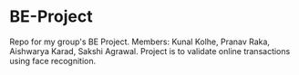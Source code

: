 # BE-Project
Repo for my group's BE Project. Members: Kunal Kolhe, Pranav Raka, Aishwarya Karad,  Sakshi Agrawal. Project is to validate online transactions using face recognition.

